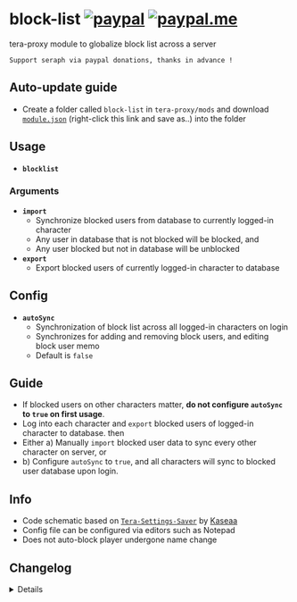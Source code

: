 # block-list [![paypal](https://img.shields.io/badge/paypal-donate-333333.svg?colorA=253B80&colorB=333333)](https://www.paypal.com/cgi-bin/webscr?cmd=_s-xclick&hosted_button_id=B7QQJZV9L5P2J&source=url) [![paypal.me](https://img.shields.io/badge/paypal.me-donate-333333.svg?colorA=169BD7&colorB=333333)](https://www.paypal.me/seraphinush) 
tera-proxy module to globalize block list across a server
```
Support seraph via paypal donations, thanks in advance !
```

## Auto-update guide
- Create a folder called `block-list` in `tera-proxy/mods` and download [`module.json`](https://raw.githubusercontent.com/seraphinush-gaming/block-list/master/module.json) (right-click this link and save as..) into the folder

## Usage
- __`blocklist`__
### Arguments
- __`import`__
  - Synchronize blocked users from database to currently logged-in character
  - Any user in database that is not blocked will be blocked, and
  - Any user blocked but not in database will be unblocked
- __`export`__
  - Export blocked users of currently logged-in character to database

## Config
- __`autoSync`__
  - Synchronization of block list across all logged-in characters on login
  - Synchronizes for adding and removing block users, and editing block user memo
  - Default is `false`

## Guide
- If blocked users on other characters matter, **do not configure `autoSync` to `true` on first usage**.
- Log into each character and `export` blocked users of logged-in character to database. then
- Either a) Manually `import` blocked user data to sync every other character on server, or
- b) Configure `autoSync` to `true`, and all characters will sync to blocked user database upon login.

## Info
- Code schematic based on [`Tera-Settings-Saver`](https://github.com/Kaseaa/Tera-Settings-Saver) by [Kaseaa](https://github.com/Kaseaa)
- Config file can be configured via editors such as Notepad
- Does not auto-block player undergone name change

## Changelog
<details>

    1.03
    - Fixed sync issue with non-existent players
    - Fixed sync issue with memo
    1.02
    - Updated for caali-proxy-nextgen
    1.01
    - Removed `command` require()
    - Removed `tera-game-state` require()
    - Updated to `mod.command`
    - Updated to `mod.game`
    1.00
    - Initial commit

</details>